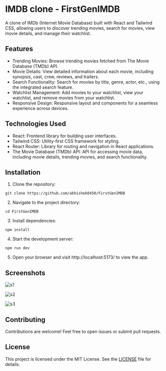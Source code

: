 # IMDB clone - FirstGenIMDB

A clone of IMDb (Internet Movie Database) built with React and Tailwind CSS, allowing users to discover trending movies, search for movies, view movie details, and manage their watchlist.

## Features

* Trending Movies: Browse trending movies fetched from The Movie Database (TMDb) API.
* Movie Details: View detailed information about each movie, including synopsis, cast, crew, reviews, and trailers.
* Search Functionality: Search for movies by title, genre, actor, etc., using the integrated search feature.
* Watchlist Management: Add movies to your watchlist, view your watchlist, and remove movies from your watchlist.
* Responsive Design: Responsive layout and components for a seamless experience across devices.

## Technologies Used

* React: Frontend library for building user interfaces.
* Tailwind CSS: Utility-first CSS framework for styling.
* React Router: Library for routing and navigation in React applications.
* The Movie Database (TMDb) API: API for accessing movie data, including movie details, trending movies, and search functionality.

## Installation

1. Clone the repository:

```
git clone https://github.com/abhishek0450/FirstGenIMDB

```

2.  Navigate to the project directory:

```
cd FirstGenIMDB

```

3. Install dependencies:

```
npm install

```

4. Start the development server:

```
npm run dev
```

5. Open your browser and visit  http://localhost:5173/ to view the app.

## Screenshots

![s1](https://github.com/abhishek0450/FirstGenIMDB/assets/108532955/1a2acbe3-d5fc-42b7-9c20-c8fc172585fe)

![s2](https://github.com/abhishek0450/FirstGenIMDB/assets/108532955/080501dc-7bab-4a11-93c9-608c022c6c3c)

![s3](https://github.com/abhishek0450/FirstGenIMDB/assets/108532955/aacef6f7-2ab5-4ab5-bcb2-7515921cb501)



## Contributing

Contributions are welcome! Feel free to open issues or submit pull requests.

## License

This project is licensed under the MIT License. See the [LICENSE](./LICENSE) file for details.
 
